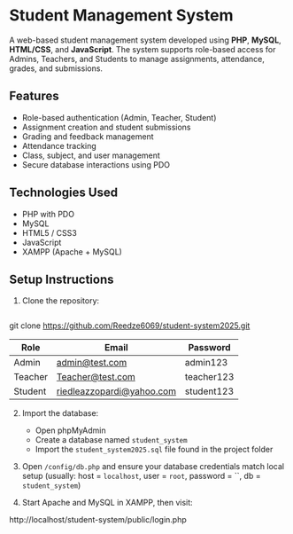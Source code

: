 # Student Management System

A web-based student management system developed using **PHP**, **MySQL**, **HTML/CSS**, and **JavaScript**. The system supports role-based access for Admins, Teachers, and Students to manage assignments, attendance, grades, and submissions.

## Features

- Role-based authentication (Admin, Teacher, Student)
- Assignment creation and student submissions
- Grading and feedback management
- Attendance tracking
- Class, subject, and user management
- Secure database interactions using PDO

## Technologies Used

- PHP with PDO
- MySQL
- HTML5 / CSS3
- JavaScript
- XAMPP (Apache + MySQL)

## Setup Instructions

1. Clone the repository:
   ```bash
git clone https://github.com/Reedze6069/student-system2025.git


| Role    | Email                                               | Password   |
| ------- | --------------------------------------------------- | ---------- |
| Admin   | admin@test.com | admin123   |
| Teacher | Teacher@test.com| teacher123 |
| Student | riedleazzopardi@yahoo.com | student123 |


2. Import the database:
   - Open phpMyAdmin
   - Create a database named `student_system`
   - Import the `student_system2025.sql` file found in the project folder

3. Open `/config/db.php` and ensure your database credentials match  local setup (usually:
   host = `localhost`, user = `root`, password = ``, db = `student_system`)
   
4. Start Apache and MySQL in XAMPP, then visit:

http://localhost/student-system/public/login.php
